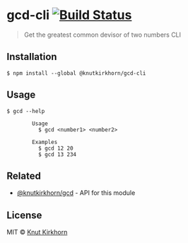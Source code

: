# gcd-cli [![Build Status](https://travis-ci.org/Knutakir/gcd-cli.svg?branch=master)](https://travis-ci.org/Knutakir/gcd-cli)
> Get the greatest common devisor of two numbers CLI

## Installation
```
$ npm install --global @knutkirkhorn/gcd-cli 
```

## Usage
```
$ gcd --help

        Usage
          $ gcd <number1> <number2>

        Examples
          $ gcd 12 20
          $ gcd 13 234 
```

## Related
- [@knutkirkhorn/gcd](https://github.com/Knutakir/gcd) - API for this module

## License
MIT © [Knut Kirkhorn](LICENSE)
